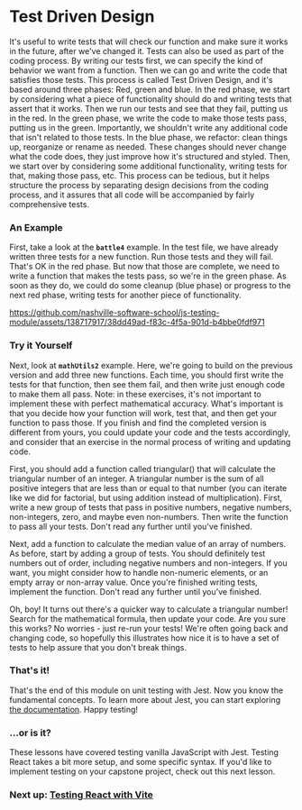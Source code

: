 # Test Driven Design

It's useful to write tests that will check our function and make sure it works in the future, after we've changed it.
Tests can also be used as part of the coding process. By writing our tests first, we can specify the kind of behavior we want from a function. Then we can go and write the code that satisfies those tests. 
This process is called Test Driven Design, and it's based around three phases: Red, green and blue.
In the red phase, we start by considering what a piece of functionality should do and writing tests that assert that it works. Then we run our tests and see that they fail, putting us in the red.
In the green phase, we write the code to make those tests pass, putting us in the green. Importantly, we shouldn't write any additional code that isn't related to those tests.
In the blue phase, we refactor: clean things up, reorganize or rename as needed. These changes should never change what the code does, they just improve how it's structured and styled.
Then, we start over by considering some additional functionality, writing tests for that, making those pass, etc.
This process can be tedious, but it helps structure the process by separating design decisions from the coding process, and it assures that all code will be accompanied by fairly comprehensive tests.

### An Example

First, take a look at the **<code>battle4</code>** example. In the test file, we have already written three tests for a new function. Run those tests and they will fail. That's OK in the red phase. But now that those are complete, we need to write a function that makes the tests pass, so we're in the green phase. As soon as they do, we could do some cleanup (blue phase) or progress to the next red phase, writing tests for another piece of functionality.

https://github.com/nashville-software-school/js-testing-module/assets/138717917/38dd49ad-f83c-4f5a-901d-b4bbe0fdf971

### Try it Yourself

Next, look at **<code>mathUtils2</code>** example. Here, we're going to build on the previous version and add three new functions. Each time, you should first write the tests for that function, then see them fail, and then write just enough code to make them all pass. Note: in these exercises, it's not important to implement these with perfect mathematical accuracy. What's important is that you decide how your function will work, test that, and then get your function to pass those. If you finish and find the completed version is different from yours, you could update your code and the tests accordingly, and consider that an exercise in the normal process of writing and updating code.

First, you should add a function called triangular() that will calculate the triangular number of an integer. A triangular number is the sum of all positive integers that are less than or equal to that number (you can iterate like we did for factorial, but using addition instead of multiplication). First, write a new group of tests that pass in positive numbers, negative numbers, non-integers, zero, and maybe even non-numbers. Then write the function to pass all your tests. Don't read any further until you've finished.

Next, add a function to calculate the median value of an array of numbers. As before, start by adding a group of tests. You should definitely test numbers out of order, including negative numbers and non-integers. If you want, you might consider how to handle non-numeric elements, or an empty array or non-array value. Once you're finished writing tests, implement the function. Don't read any further until you've finished.

Oh, boy! It turns out there's a quicker way to calculate a triangular number! Search for the mathematical formula, then update your code. Are you sure this works? No worries - just re-run your tests! We're often going back and changing code, so hopefully this illustrates how nice it is to have a set of tests to help assure that you don't break things.

### That's it!

That's the end of this module on unit testing with Jest. Now you know the fundamental concepts. To learn more about Jest, you can start exploring [the documentation](https://jestjs.io/docs/getting-started). Happy testing!

### ...or is it?

These lessons have covered testing vanilla JavaScript with Jest. Testing React takes a bit more setup, and some specific syntax. If you'd like to implement testing on your capstone project, check out this next lesson.

### Next up: [Testing React with Vite](VITE.md)